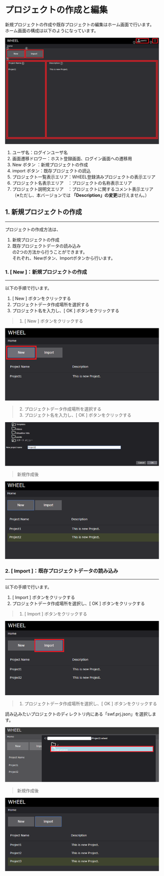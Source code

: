 # プロジェクトの作成と編集
新規プロジェクトの作成や既存プロジェクトの編集はホーム画面で行います。  
ホーム画面の構成は以下のようになっています。  

![img](./img/home.png "home")  
1. ユーザ名：ログインユーザ名
1. 画面遷移ドロワー：ホスト登録画面、ログイン画面への遷移用
1. New ボタン   ：新規プロジェクトの作成
1. import ボタン：既存プロジェクトの読込
1. プロジェクト一覧表示エリア：WHEEL登録済みプロジェクトの表示エリア
1. プロジェクト名表示エリア　：プロジェクトの名称表示エリア
1. プロジェクト説明文エリア　：プロジェクトに関するコメント表示エリア（※ただし、本バージョンでは **「Description」の変更**は行えません。）

## 1. 新規プロジェクトの作成
***
プロジェクトの作成方法は、  
1. 新規プロジェクトの作成
1. 既存プロジェクトデータの読み込み  
の2つの方法から行うことができます。  
それぞれ、Newボタン、Importボタンから行います。

### 1. [ New ]：新規プロジェクトの作成 
*** 
以下の手順で行います。
1. [ New ] ボタンをクリックする
1. プロジェクトデータ作成場所を選択する
1. プロジェクト名を入力し、[ OK ] ボタンをクリックする  

> 1. [ New ] ボタンをクリックする  

![img](./img/new_1.png "new_1")  
> 2. プロジェクトデータ作成場所を選択する
> 3. プロジェクト名を入力し、[ OK ] ボタンをクリックする  

![img](./img/new_2.png "new_2")  

> 新規作成後  

![img](./img/new_3.png "new_3")  

### 2. [ Import ]：既存プロジェクトデータの読み込み 
*** 
以下の手順で行います。
1. [ Import ] ボタンをクリックする
1. プロジェクトデータ作成場所を選択し、[ OK ] ボタンをクリックする  

> 1. [ Import ] ボタンをクリックする  

![img](./img/import_1.png "import_1")  

> 1. プロジェクトデータ作成場所を選択し、[ OK ] ボタンをクリックする  

読み込みたいプロジェクトのディレクトリ内にある「swf.prj.json」を選択します。  

![img](./img/import_2.png "import_2")  　

> 新規作成後  

![img](./img/import_3.png "import_3")  
